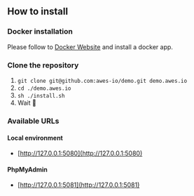 ## How to install

### Docker installation

Please follow to [Docker Website](https://www.docker.com/) and install a docker app.

### Clone the repository
1. `git clone git@github.com:awes-io/demo.git demo.awes.io`
2. `cd ./demo.awes.io`
3. `sh ./install.sh`
4. Wait 🍺 

### Available URLs

#### Local environment
- [http://127.0.0.1:5080](http://127.0.0.1:5080)

#### PhpMyAdmin
- [http://127.0.0.1:5081](http://127.0.0.1:5081)